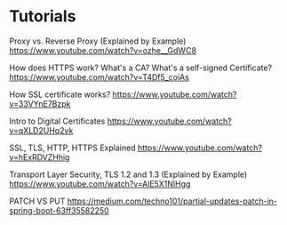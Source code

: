 # Tutorials

Proxy vs. Reverse Proxy (Explained by Example)
https://www.youtube.com/watch?v=ozhe__GdWC8

How does HTTPS work? What's a CA? What's a self-signed Certificate?
https://www.youtube.com/watch?v=T4Df5_cojAs

How SSL certificate works?
https://www.youtube.com/watch?v=33VYnE7Bzpk

Intro to Digital Certificates
https://www.youtube.com/watch?v=qXLD2UHq2vk

SSL, TLS, HTTP, HTTPS Explained
https://www.youtube.com/watch?v=hExRDVZHhig

Transport Layer Security, TLS 1.2 and 1.3 (Explained by Example)
https://www.youtube.com/watch?v=AlE5X1NlHgg

PATCH VS PUT
https://medium.com/techno101/partial-updates-patch-in-spring-boot-63ff35582250
